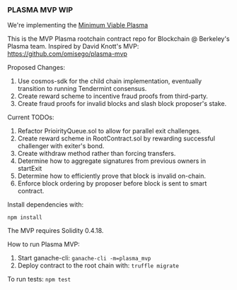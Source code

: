 ### PLASMA MVP WIP

We're implementing the [Minimum Viable Plasma](https://ethresear.ch/t/minimal-viable-plasma/426)

This is the MVP Plasma rootchain contract repo for Blockchain @ Berkeley's Plasma team. 
Inspired by David Knott's MVP: https://github.com/omisego/plasma-mvp

Proposed Changes:
1. Use cosmos-sdk for the child chain implementation, eventually transition to running Tendermint consensus.
2. Create reward scheme to incentive fraud proofs from third-party.
3. Create fraud proofs for invalid blocks and slash block proposer's stake.

Current TODOs:
1. Refactor PrioirityQueue.sol to allow for parallel exit challenges.
2. Create reward scheme in RootContract.sol by rewarding successful challenger with exiter's bond.
3. Create withdraw method rather than forcing transfers.
4. Determine how to aggregate signatures from previous owners in startExit
5. Determine how to efficiently prove that block is invalid on-chain.
6. Enforce block ordering by proposer before block is sent to smart contract.

Install dependencies with:

``npm install``

The MVP requires Solidity 0.4.18.

How to run Plasma MVP:

1. Start ganache-cli: ``ganache-cli -m=plasma_mvp``
2. Deploy contract to the root chain with: ``truffle migrate``

To run tests:
    ``npm test``
